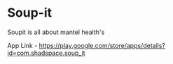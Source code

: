 # Soup-it
Soupit is all about mantel health's


App Link - https://play.google.com/store/apps/details?id=com.shadspace.soup_it
